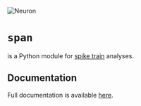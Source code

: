 ![Neuron](http://www.hcplive.com/media/webexclusives/1acea3023d3534830489a81a4b855642.jpg)

`span`
======
is a Python module for
[spike train](http://en.wikipedia.org/wiki/Neural_coding) analyses.

Documentation
-------------
Full documentation is available [here](http://span.rtfd.org).

